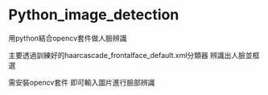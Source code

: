 # Python_image_detection
用python結合opencv套件做人臉辨識

主要透過訓練好的haarcascade_frontalface_default.xml分類器 辨識出人臉並框選

需安裝opencv套件 即可輸入圖片進行臉部辨識

